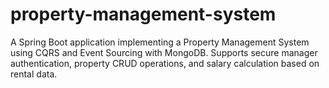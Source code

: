 # property-management-system
A Spring Boot application implementing a Property Management System using CQRS and Event Sourcing with MongoDB. Supports secure manager authentication, property CRUD operations, and salary calculation based on rental data.
